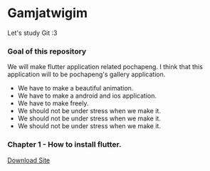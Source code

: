 # Gamjatwigim
Let's study Git :3

### Goal of this repository

We will make flutter application related pochapeng. I think that this application will to be pochapeng's gallery application. 
- We have to make a beautiful animation.
- We have to make a android and ios application.
- We have to make freely.
- We should not be under stress when we make it.
- We should not be under stress when we make it.
- We should not be under stress when we make it.

### Chapter 1 - How to install flutter.
[Download Site](https://flutter.dev/docs/get-started/install/macos)
